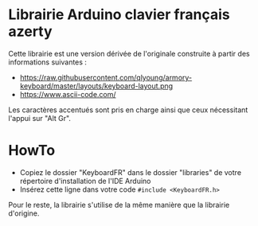 # Librairie Arduino clavier français azerty
Cette librairie est une version dérivée de l'originale construite à partir des informations suivantes :
* https://raw.githubusercontent.com/qlyoung/armory-keyboard/master/layouts/keyboard-layout.png
* https://www.ascii-code.com/

Les caractères accentués sont pris en charge ainsi que ceux nécessitant l'appui sur "Alt Gr".

# HowTo
* Copiez le dossier "KeyboardFR" dans le dossier "libraries" de votre répertoire d'installation de l'IDE Arduino
* Insérez cette ligne dans votre code ``#include <KeyboardFR.h>``

Pour le reste, la librairie s'utilise de la même manière que la librairie d'origine.
